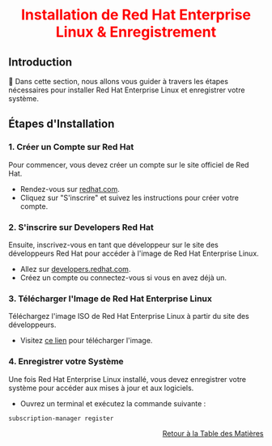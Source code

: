 <h1 align="center" style="color: red;">Installation de Red Hat Enterprise Linux & Enregistrement</h1>

## Introduction
👋 Dans cette section, nous allons vous guider à travers les étapes nécessaires pour installer Red Hat Enterprise Linux et enregistrer votre système.

## Étapes d'Installation

### 1. Créer un Compte sur Red Hat
Pour commencer, vous devez créer un compte sur le site officiel de Red Hat.
- Rendez-vous sur [redhat.com](https://www.redhat.com).
- Cliquez sur "S'inscrire" et suivez les instructions pour créer votre compte.

### 2. S'inscrire sur Developers Red Hat
Ensuite, inscrivez-vous en tant que développeur sur le site des développeurs Red Hat pour accéder à l'image de Red Hat Enterprise Linux.
- Allez sur [developers.redhat.com](https://developers.redhat.com).
- Créez un compte ou connectez-vous si vous en avez déjà un.

### 3. Télécharger l'Image de Red Hat Enterprise Linux
Téléchargez l'image ISO de Red Hat Enterprise Linux à partir du site des développeurs.
- Visitez [ce lien](https://developers.redhat.com/products/rhel/download) pour télécharger l'image.

### 4. Enregistrer votre Système
Une fois Red Hat Enterprise Linux installé, vous devez enregistrer votre système pour accéder aux mises à jour et aux logiciels.
- Ouvrez un terminal et exécutez la commande suivante :
```bash
subscription-manager register
 ```
<p style="text-align: right;">
  <a href="https://github.com/halekammoun/RHCSA-Training/blob/main/README.md#table-des-matières">Retour à la Table des Matières</a>
</p>